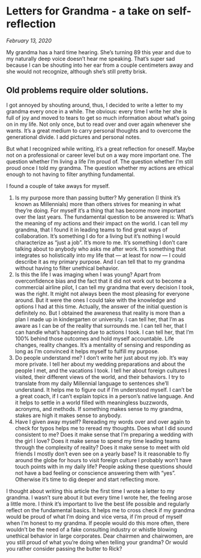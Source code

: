# Letters for Grandma - a take on self-reflection

_February 13, 2020_

My grandma has a hard time hearing. She’s turning 89 this year and due to my naturally deep voice doesn’t hear me speaking. That’s super sad because I can be shouting into her ear from a couple centimeters away and she would not recognize, although she’s still pretty brisk.

## Old problems require older solutions.

I got annoyed by shouting around, thus, I decided to write a letter to my grandma every once in a while. The obvious: every time I write her she is full of joy and moved to tears to get so much information about what’s going on in my life. Not only once, but to read over and over again whenever she wants. It’s a great medium to carry personal thoughts and to overcome the generational divide. I add pictures and personal notes.

But what I recognized while writing, it’s a great reflection for oneself. Maybe not on a professional or career level but on a way more important one. The question whether I’m living a life I’m proud of. The question whether I’m still proud once I told my grandma. The question whether my actions are ethical enough to not having to filter anything fundamental.

I found a couple of take aways for myself.

1. Is my purpose more than passing butter? My generation (I think it’s known as Millennials) more than others strives for meaning in what they’re doing. For myself it’s a thing that has become more important over the last years. The fundamental question to be answered is: What’s the meaning of my actions and their impact on the world. I can tell my grandma, that I found it in leading teams to find great ways of collaboration. It’s something I do for a living but it’s nothing I would characterize as “just a job”. It’s more to me. It’s something I don’t care talking about to anybody who asks me after work. It’s something that integrates so holistically into my life that — at least for now — I could describe it as my primary purpose. And I can tell that to my grandma without having to filter unethical behavior.
2. Is this the life I was imaging when I was young? Apart from overconfidence bias and the fact that it did not work out to become a commercial airline pilot, I can tell my grandma that every decision I took, was the right. It might not always been the most pleasing for everyone around. But it were the ones I could take with the knowledge and options I had at this time. Actually, the answer of the initial question is definitely no. But I obtained the awareness that reality is more than a plan I made up in kindergarten or university. I can tell her, that I’m as aware as I can be of the reality that surrounds me. I can tell her, that I can handle what’s happening due to actions I took. I can tell her, that I’m 100% behind those outcomes and hold myself accountable. Life changes, reality changes. It’s a mentality of sensing and responding as long as I’m convinced it helps myself to fulfill my purpose.
3. Do people understand me? I don’t write her just about my job. It’s way more private. I tell her about my wedding preparations and about the people I met, and the vacations I took. I tell her about foreign cultures I visited, their different views of the world, and their behaviors. I try to translate from my daily Millennial language to sentences she’ll understand. It helps me to figure out if I’m understood myself. I can’t be a great coach, if I can’t explain topics in a person’s native language. And it helps to settle in a world filled with meaningless buzzwords, acronyms, and methods. If something makes sense to my grandma, stakes are high it makes sense to anybody.
4. Have I given away myself? Rereading my words over and over again to check for typos helps me to reread my thoughts. Does what I did sound consistent to me? Does it make sense that I’m preparing a wedding with the girl I love? Does it make sense to spend my time leading teams through the complexity of reality? Does it make sense to meet with old friends I mostly don’t even see on a yearly base? Is it reasonable to fly around the globe for hours to visit foreign culture I probably won’t have touch points with in my daily life? People asking these questions should not have a bad feeling or conscience answering them with “yes”. Otherwise it’s time to dig deeper and start reflecting more.

I thought about writing this article the first time I wrote a letter to my grandma. I wasn’t sure about it but every time I wrote her, the feeling arose a little more. I think it’s important to live the best life possible and regularly reflect on the fundamental basics. It helps me to cross check if my grandma would be proud of what I’m doing and vice versa, if I’m proud of myself when I’m honest to my grandma. If people would do this more often, there wouldn’t be the need of a fake consulting industry or whistle blowing unethical behavior in large corporates. Dear chairmen and chairwomen, are you still proud of what you’re doing when telling your grandma? Or would you rather consider passing the butter to Rick?